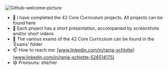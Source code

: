 ![Github-welcome-picture](https://github.com/RanniSch/rannisch/assets/104382315/182ee655-6318-43ba-bf5f-5007b85e9b1d)




- 🔭 I have completed the 42 Core Curriculum projects. All projects can be found here
- 🌱 Each project has a short presentation, accompanied by screenshots and/or short videos
- 💬 The various exams of the 42 Core Curriculum can be found in the ‘Exams’ folder
- 📫 How to reach me: [www.linkedin.com/in/ranja-schlotte](www.linkedin.com/in/ranja-schlotte-526514175)
- 😄 Pronouns: she/her
